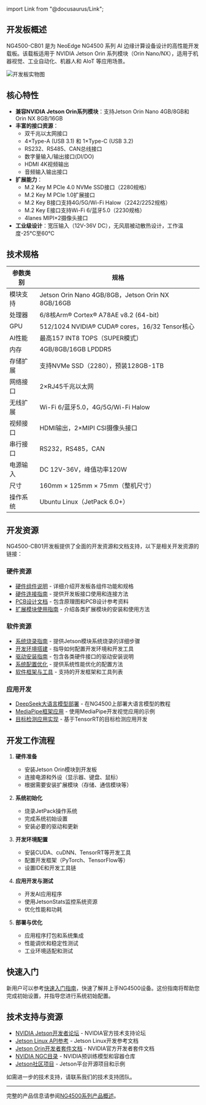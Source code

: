 import Link from "@docusaurus/Link";

## 开发板概述

NG4500-CB01 是为 NeoEdge NG4500 系列 AI 边缘计算设备设计的高性能开发载板。该载板适用于 NVIDIA Jetson Orin 系列模块（Orin Nano/NX），适用于机器视觉、工业自动化、机器人和 AIoT 等应用场景。

![开发板实物图](/img/Overview/NG45xx/PCB.jpg)

## 核心特性

- **兼容NVIDIA Jetson Orin系列模块**：支持Jetson Orin Nano 4GB/8GB和Orin NX 8GB/16GB
- **丰富的接口资源**：
  - 双千兆以太网接口
  - 4×Type-A (USB 3.1)  和  1×Type-C (USB 3.2)
  - RS232、RS485、CAN总线接口
  - 数字量输入/输出接口(DI/DO)
  - HDMI 4K视频输出
  - 音频输入输出接口
- **扩展能力**：
  - M.2 Key M PCIe 4.0 NVMe SSD接口（2280规格）
  - M.2 Key M PCIe 1.0扩展接口
  - M.2 Key B接口支持4G/5G/Wi-Fi Halow（2242/2252规格）
  - M.2 Key E接口支持Wi-Fi 6/蓝牙5.0（2230规格）
  - 4lanes MIPI×2摄像头接口
- **工业级设计**：宽压输入（12V-36V DC），无风扇被动散热设计，工作温度-25°C至60°C

## 技术规格

| 参数类别 | 规格 |
|---------|------|
| 模块支持 | Jetson Orin Nano 4GB/8GB，Jetson Orin NX 8GB/16GB |
| 处理器 | 6/8核Arm® Cortex® A78AE v8.2 (64-bit) |
| GPU | 512/1024 NVIDIA® CUDA® cores，16/32 Tensor核心 |
| AI性能 | 最高157 INT8 TOPS（SUPER模式） |
| 内存 | 4GB/8GB/16GB LPDDR5 |
| 存储扩展 | 支持NVMe SSD（2280），预装128GB-1TB |
| 网络接口 | 2×RJ45千兆以太网 |
| 无线扩展 | Wi-Fi 6/蓝牙5.0，4G/5G/Wi-Fi Halow |
| 视频接口 | HDMI输出，2×MIPI CSI摄像头接口 |
| 串行接口 | RS232，RS485，CAN |
| 电源输入 | DC 12V-36V，峰值功率120W |
| 尺寸 | 160mm × 125mm × 75mm（整机尺寸） |
| 操作系统 | Ubuntu Linux（JetPack 6.0+） |

## 开发资源

NG4500-CB01开发板提供了全面的开发资源和文档支持，以下是相关开发资源的链接：

### 硬件资源
- [硬件组件说明](./1-Hardware%20Guide/0-Components%20Overview.md) - 详细介绍开发板各组件功能和规格
- [硬件连接指南](./1-Hardware%20Guide/1-Hardware%20Connection.md) - 提供开发板接口使用和连接方法
- [PCB设计文档](./1-Hardware%20Guide/2-Schematics%20and%20PCB%20Design.md) - 包含原理图和PCB设计参考资料
- [扩展模块使用指南](./1-Hardware%20Guide/3-Extension%20Modules.md) - 介绍各类扩展模块的安装和使用方法

### 软件资源
- [系统烧录指南](./2-Software%20Guide/0-System%20Flashing%20and%20Initialization.md) - 提供Jetson模块系统烧录的详细步骤
- [开发环境搭建](./2-Software%20Guide/1-Development%20Environment%20Setup.md) - 指导如何配置开发环境和开发工具
- [驱动安装指南](./2-Software%20Guide/2-Driver%20Installation%20and%20Updates.md) - 包含各类硬件接口的驱动安装说明
- [系统配置优化](./2-Software%20Guide/3-System%20Configuration%20and%20Optimization.md) - 提供系统性能优化的配置方法
- [软件框架与工具](./2-Software%20Guide/4-Software%20Frameworks%20and%20Tools.md) - 支持的开发框架和工具列表

### 应用开发
- [DeepSeek大语言模型部署](../3-Application%20Guide/1-Deepseek-r1.md) - 在NG4500上部署大语言模型的教程
- [MediaPipe框架应用](../3-Application%20Guide/2-mediapipe.md) - 使用MediaPipe开发视觉应用的示例
- [目标检测应用实现](../3-Application%20Guide/3-Object%20Detection.md) - 基于TensorRT的目标检测应用开发

## 开发工作流程

1. **硬件准备**
   - 安装Jetson Orin模块到开发板
   - 连接电源和外设（显示器、键盘、鼠标）
   - 根据需要安装扩展模块（存储、通信模块等）

2. **系统初始化**
   - 烧录JetPack操作系统
   - 完成系统初始设置
   - 安装必要的驱动和更新

3. **开发环境配置**
   - 安装CUDA、cuDNN、TensorRT等开发工具
   - 配置开发框架（PyTorch、TensorFlow等）
   - 设置IDE和开发工具链

4. **应用开发与测试**
   - 开发AI应用程序
   - 使用JetsonStats监控系统资源
   - 优化性能和功耗

5. **部署与优化**
   - 应用程序打包和系统集成
   - 性能调优和稳定性测试
   - 工业环境适配和测试

## 快速入门

新用户可以参考[快速入门指南](../1-Quick%20Start.md)，快速了解并上手NG4500设备。这份指南将帮助您完成初始设置，并指导您进行系统初始配置。

## 技术支持与资源

- [NVIDIA Jetson开发者论坛](https://forums.developer.nvidia.com/c/agx-autonomous-machines/jetson-embedded-systems/70) - NVIDIA官方技术支持论坛
- [Jetson Linux API参考](https://docs.nvidia.com/jetson/l4t/) - Jetson Linux开发参考文档
- [Jetson Orin开发者套件文档](https://developer.nvidia.com/embedded/jetson-orin-nano-devkit) - NVIDIA官方开发者套件文档
- [NVIDIA NGC目录](https://catalog.ngc.nvidia.com/) - NVIDIA预训练模型和容器仓库
- [Jetson社区项目](https://github.com/dusty-nv/jetson-inference) - Jetson平台开源项目和示例

如需进一步的技术支持，请联系我们的技术支持团队。

---

完整的产品信息请参阅[NG4500系列产品概述](../0-Overview.md)。
